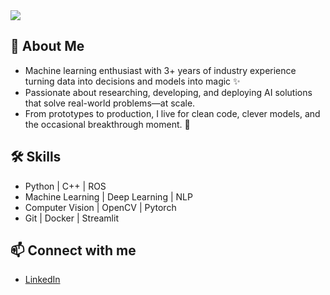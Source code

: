 
<img src="https://readme-typing-svg.herokuapp.com?font=Fira+Code&size=25&pause=1000&color=36BCF7&center=true&vCenter=true&width=435&lines=Hi+there%2C+I'm+Sadashiv" />


## 🚀 About Me
- Machine learning enthusiast with 3+ years of industry experience turning data into decisions and models into magic ✨
- Passionate about researching, developing, and deploying AI solutions that solve real-world problems—at scale.
- From prototypes to production, I live for clean code, clever models, and the occasional breakthrough moment. 🚀

## 🛠️ Skills
- Python | C++ | ROS
- Machine Learning | Deep Learning | NLP
- Computer Vision | OpenCV | Pytorch
- Git | Docker | Streamlit
<!--
## 📈 My GitHub Stats
![Sadashiv's GitHub stats](https://github-readme-stats.vercel.app/api?username=sadavaidya&show_icons=true&theme=radical)

-->
## 📫 Connect with me
- [LinkedIn](https://www.linkedin.com/in/sadashiv20/)

<!--
**sadavaidya/sadavaidya** is a ✨ _special_ ✨ repository because its `README.md` (this file) appears on your GitHub profile.

Here are some ideas to get you started:

- 🔭 I’m currently working on ...
- 🌱 I’m currently learning ...
- 👯 I’m looking to collaborate on ...
- 🤔 I’m looking for help with ...
- 💬 Ask me about ...
- 📫 How to reach me: ...
- 😄 Pronouns: ...
- ⚡ Fun fact: ...
-->
